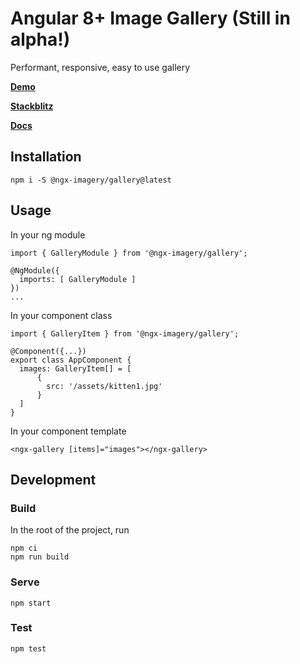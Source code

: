 # Angular 8+ Image Gallery (Still in alpha!)

Performant, responsive, easy to use gallery

[**Demo**](https://daelmaak.github.io/ngx-imagery/)

[**Stackblitz**](https://stackblitz.com/edit/ngx-imagery)

[**Docs**](https://github.com/daelmaak/ngx-imagery/wiki/Gallery-API)

## Installation

`npm i -S @ngx-imagery/gallery@latest`

## Usage

In your ng module

```
import { GalleryModule } from '@ngx-imagery/gallery';

@NgModule({
  imports: [ GalleryModule ]
})
...
```

In your component class

```
import { GalleryItem } from '@ngx-imagery/gallery';

@Component({...})
export class AppComponent {
  images: GalleryItem[] = [
      {
        src: '/assets/kitten1.jpg'
      }
  ]
}
```

In your component template

```
<ngx-gallery [items]="images"></ngx-gallery>
```

## Development

### Build

In the root of the project, run

```
npm ci
npm run build
```

### Serve

```
npm start
```

### Test

```
npm test
```
